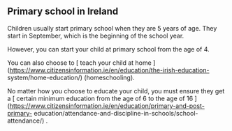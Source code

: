 ##  Primary school in Ireland

Children usually start primary school when they are 5 years of age. They start
in September, which is the beginning of the school year.

However, you can start your child at primary school from the age of 4.

You can also choose to [ teach your child at home
](https://www.citizensinformation.ie/en/education/the-irish-education-
system/home-education/) (homeschooling).

No matter how you choose to educate your child, you must ensure they get a [
certain minimum education from the age of 6 to the age of 16
](https://www.citizensinformation.ie/en/education/primary-and-post-primary-
education/attendance-and-discipline-in-schools/school-attendance/) .
